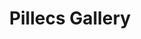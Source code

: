 ---
description: Everything that lives is designed to end. We are perpetually trapped...in a never-ending spiral of life and death.
#lastmod: 2023-07-05
title: Pillecs Gallery
# featured_image: martin-martz-wRuhOOaG-Z4-unsplash.jpg # default: first image in this directory
# featured_image on the home page is used for OpenGraph cards, etc.
menus:
  main:
    name: Home
    weight: -1
# sub-galleries on list pages are sorted by date and weight (descending)
---